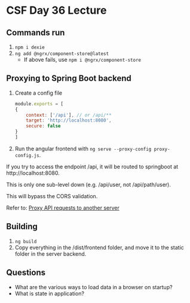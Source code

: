 # CSF Day 36 Lecture

## Commands run

1. `npm i dexie`
2. `ng add @ngrx/component-store@latest`
    - If above fails, use `npm i @ngrx/component-store`


## Proxying to Spring Boot backend
1. Create a config file
    ```js
    module.exports = [
    {
        context: ['/api'], // or /api/**
        target: 'http://localhost:8080',
        secure: false
    }
    ]
    ```

2. Run the angular frontend with `ng serve --proxy-config proxy-config.js`.


If you try to access the endpoint /api, it will be routed to springboot at http://localhost:8080. 



This is only one sub-level down (e.g. /api/user, not /api/path/user). 

This will bypass the CORS validation. 

Refer to: [Proxy API requests to another server](https://stackoverflow.com/questions/37172928/how-to-proxy-api-requests-to-another-server)


## Building
1. `ng build`
2. Copy everything in the /dist/frontend folder, and move it to the static folder in the server backend.


## Questions
- What are the various ways to load data in a browser on startup?
- What is state in application?